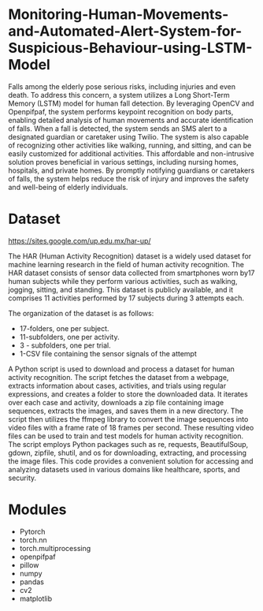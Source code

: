 # Monitoring-Human-Movements-and-Automated-Alert-System-for-Suspicious-Behaviour-using-LSTM-Model

Falls among the elderly pose serious risks, including injuries and even death. To address this concern, a system utilizes a Long Short-Term Memory (LSTM) model for human fall detection. By leveraging OpenCV and Openpifpaf, the system performs keypoint recognition on body parts, enabling detailed analysis of human movements and accurate identification of falls. When a fall is detected, the system sends an SMS alert to a designated guardian or caretaker using Twilio. The system is also capable of recognizing other activities like walking, running, and sitting, and can be easily customized for additional activities. This affordable and non-intrusive solution proves beneficial in various settings, including nursing homes, hospitals, and private homes. By promptly notifying guardians or caretakers of falls, the system helps reduce the risk of injury and improves the safety and well-being of elderly individuals.

# Dataset

https://sites.google.com/up.edu.mx/har-up/

The HAR (Human Activity Recognition) dataset is a widely used dataset for machine learning research in the field of human activity recognition. The HAR dataset consists of sensor data collected from smartphones worn by17 human subjects while they perform various activities, such as walking, jogging, sitting, and standing. This dataset is publicly available, and it comprises 11 activities performed by 17 subjects during 3 attempts each.

The organization of the dataset is as follows:
* 17-folders, one per subject.
* 11-subfolders, one per activity.
* 3 - subfolders, one per trial.
* 1-CSV file containing the sensor signals of the attempt
 
A Python script is used to download and process a dataset for human activity recognition. The script fetches the dataset from a webpage, extracts information about cases, activities, and trials using regular expressions, and creates a folder to store the downloaded data. It iterates over each case and activity, downloads a zip file containing image sequences, extracts the images, and saves them in a new directory. The script then utilizes the ffmpeg library to convert the image sequences into video files with a frame rate of 18 frames per second. These resulting video files can be used to train and test models for human activity recognition. The script employs Python packages such as re, requests, BeautifulSoup, gdown, zipfile, shutil, and os for downloading, extracting, and processing the image files. This code provides a convenient solution for accessing and analyzing datasets used in various domains like healthcare, sports, and security.

# Modules
* Pytorch
* torch.nn
* torch.multiprocessing
* openpifpaf
* pillow
* numpy
* pandas
* cv2
* matplotlib
